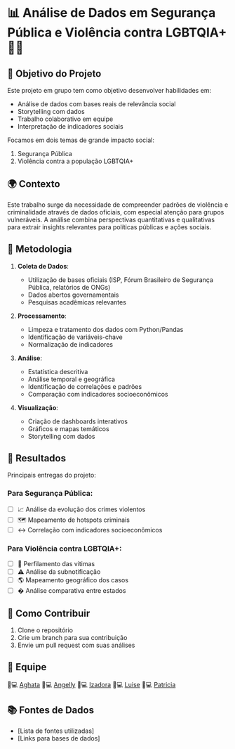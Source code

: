 # 📊 Análise de Dados em Segurança Pública e Violência contra LGBTQIA+ 🏳️‍🌈

## 🎯 Objetivo do Projeto
Este projeto em grupo tem como objetivo desenvolver habilidades em:
-  Análise de dados com bases reais de relevância social
-  Storytelling com dados
-  Trabalho colaborativo em equipe
-  Interpretação de indicadores sociais

Focamos em dois temas de grande impacto social:
1. Segurança Pública
2. Violência contra a população LGBTQIA+

## 🌍 Contexto
Este trabalho surge da necessidade de compreender padrões de violência e criminalidade através de dados oficiais, com especial atenção para grupos vulneráveis. A análise combina perspectivas quantitativas e qualitativas para extrair insights relevantes para políticas públicas e ações sociais.

## 🔧 Metodologia
1. **Coleta de Dados**:
   - Utilização de bases oficiais (ISP, Fórum Brasileiro de Segurança Pública, relatórios de ONGs)
   -  Dados abertos governamentais
   -  Pesquisas acadêmicas relevantes

2. **Processamento**:
   - Limpeza e tratamento dos dados com Python/Pandas
   - Identificação de variáveis-chave
   - Normalização de indicadores

3. **Análise**:
   - Estatística descritiva
   - Análise temporal e geográfica
   - Identificação de correlações e padrões
   - Comparação com indicadores socioeconômicos

4. **Visualização**:
   - Criação de dashboards interativos
   - Gráficos e mapas temáticos
   - Storytelling com dados

## 📌 Resultados
Principais entregas do projeto:

### Para Segurança Pública:
- [ ] 📈 Análise da evolução dos crimes violentos
- [ ] 🗺️ Mapeamento de hotspots criminais
- [ ] ↔️ Correlação com indicadores socioeconômicos

### Para Violência contra LGBTQIA+:
- [ ] 👤 Perfilamento das vítimas
- [ ] ⚠️ Análise da subnotificação
- [ ] 🌎 Mapeamento geográfico dos casos
- [ ] � Análise comparativa entre estados

## 🤝 Como Contribuir
1. Clone o repositório
2. Crie um branch para sua contribuição
3. Envie um pull request com suas análises

## 👥 Equipe

👩💻 [Aghata]() 
👩💻 [Angelly](https://github.com/angell-dev)
👩💻 [Izadora]()
👩💻 [Luise](https://github.com/louiseluli)
👩💻 [Patricia]()



## 📚 Fontes de Dados
- [Lista de fontes utilizadas]
- [Links para bases de dados]
